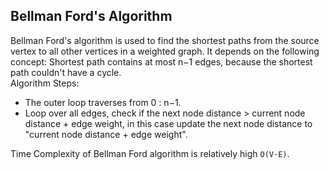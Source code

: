 ## Bellman Ford's Algorithm

Bellman Ford's algorithm is used to find the shortest paths from the source vertex to all other vertices in a weighted graph. It depends on the following concept: Shortest path contains at most n−1 edges, because the shortest path couldn't have a cycle.   
Algorithm Steps: 

- The outer loop traverses from 0 : n−1.
- Loop over all edges, check if the next node distance > current node distance + edge weight, in this case update the next node distance to "current node distance + edge weight".

Time Complexity of Bellman Ford algorithm is relatively high `O(V⋅E)`.
